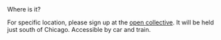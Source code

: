 <summary>Where is it?</summary>

For specific location, please sign up at the [open collective](https://opencollective.com/dual-power-gathering/events/dual-power-midwest-e5e522c8). It will be held just south of Chicago. Accessible by car and train.